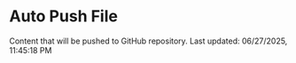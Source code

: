 # Auto Push File

Content that will be pushed to GitHub repository.
Last updated: 06/27/2025, 11:45:18 PM